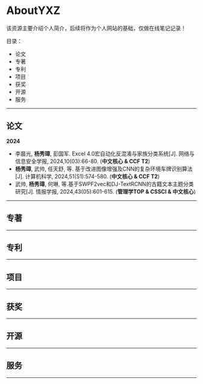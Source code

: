 # AboutYXZ
该资源主要介绍个人简介，后续将作为个人网站的基础，仅做在线笔记记录！

目录：
- 论文
- 专著
- 专利
- 项目
- 获奖
- 开源
- 服务


---

## 论文

**2024**
- 李晨光, **杨秀璋**, 彭国军. Excel 4.0宏自动化反混淆与家族分类系统[J]. 网络与信息安全学报, 2024,10(03):66-80. (**中文核心 & CCF T2**)
- **杨秀璋**, 武帅, 任天舒, 等. 基于改进图像增强及CNN的复杂环境车牌识别算法[J]. 计算机科学, 2024,51(S1):574-580. (**中文核心 & CCF T2**)
- 武帅, **杨秀璋**, 何琳, 等.基于SWPF2vec和DJ-TextRCNN的古籍文本主题分类研究[J]. 情报学报, 2024,43(05):601-615. (**管理学TOP & CSSCI & 中文核心**)

---

## 专著


---

## 专利

---

## 项目

---

## 获奖


---

## 开源

---


## 服务


---
